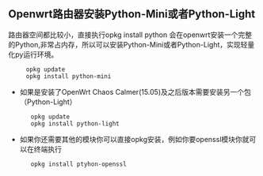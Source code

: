 ## Openwrt路由器安装Python-Mini或者Python-Light

路由器空间都比较小，直接执行opkg install python 会在openwrt安装一个完整的Python,非常占内存，所以可以安装Python-Mini或者Python-Light，实现轻量化py运行环境。

         opkg update
         opkg install python-mini

* 如果是安装了OpenWrt Chaos Calmer(15.05)及之后版本需要安装另一个包（Python-Light）

         opkg update
         opkg install python-light

* 如果你还需要其他的模块你可以直接opkg安装，例如你要openssl模块你就可以在终端执行

         opkg install ptyhon-openssl

